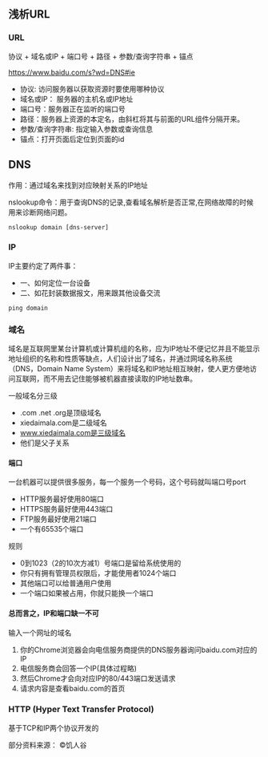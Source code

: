 ## 浅析URL
### URL
协议 +  域名或IP + 端口号 + 路径 + 参数/查询字符串 + 锚点

https://www.baidu.com/s?wd=DNS#ie
* 协议: 访问服务器以获取资源时要使用哪种协议
* 域名或IP： 服务器的主机名或IP地址
* 端口号：服务器正在监听的端口号
* 路径：服务器上资源的本定名，由斜杠将其与前面的URL组件分隔开来。
* 参数/查询字符串: 指定输入参数或查询信息
* 锚点：打开页面后定位到页面的id

## DNS
作用：通过域名来找到对应映射关系的IP地址

nslookup命令：用于查询DNS的记录,查看域名解析是否正常,在网络故障的时候用来诊断网络问题。
```vim
nslookup domain [dns-server]
```
### IP
IP主要约定了两件事：
* 一、如何定位一台设备
* 二、如花封装数据报文，用来跟其他设备交流

```vim
ping domain
```
### 域名
域名是互联网里某台计算机或计算机组的名称，应为IP地址不便记忆并且不能显示地址组织的名称和性质等缺点，人们设计出了域名，并通过网域名称系统（DNS，Domain Name System）来将域名和IP地址相互映射，使人更方便地访问互联网，而不用去记住能够被机器直接读取的IP地址数串。

一般域名分三级

* .com .net .org是顶级域名
* xiedaimala.com是二级域名
* www.xiedaimala.com是三级域名
* 他们是父子关系

#### 端口
一台机器可以提供很多服务，每一个服务一个号码，这个号码就叫端口号port
* HTTP服务最好使用80端口
* HTTPS服务最好使用443端口
* FTP服务最好使用21端口
* 一个有65535个端口

规则
* 0到1023（2的10次方减1）号端口是留给系统使用的
* 你只有拥有管理员权限后，才能使用者1024个端口
* 其他端口可以给普通用户使用
* 一个端口如果被占用，你就只能换一个端口
#### 总而言之，IP和端口缺一不可


输入一个网址的域名
1. 你的Chrome浏览器会向电信服务商提供的DNS服务器询问baidu.com对应的IP
2. 电信服务商会回答一个IP(具体过程略)
3. 然后Chrome才会向对应IP的80/443端口发送请求
4. 请求内容是查看baidu.com的首页


### HTTP (Hyper Text Transfer Protocol)
基于TCP和IP两个协议开发的

部分资料来源： &copy;饥人谷
